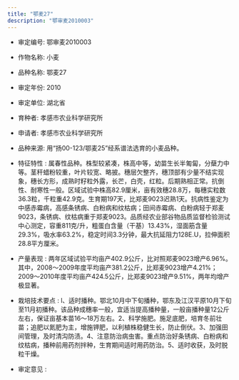 ```yaml
---
title: "鄂麦27"
description: "鄂审麦2010003"
---
```

* 审定编号:  鄂审麦2010003

*  作物名称:  小麦

*  品种名称:  鄂麦27

*  审定年份:  2010

*  审定单位:  湖北省

* 育种者:  孝感市农业科学研究所

*  申请者:  孝感市农业科学研究所

*  品种来源:  用“扬00-123/鄂麦25”经系谱法选育的小麦品种。

*  特征特性 : 
属春性品种。株型较紧凑，株高中等，幼苗生长半匍匐，分蘖力中等。茎秆蜡粉较重，叶片较宽、略披。穗层欠整齐，穗顶部有少量不结实现象，穗长方形，成熟时籽粒外露，长芒，白壳，红粒。后期熟相正常。抗倒性、耐寒性一般。区域试验中株高82.9厘米，亩有效穗28.8万，每穗实粒数36.3粒，千粒重42.9克。生育期197天，比郑麦9023迟熟1天。抗病性鉴定为中感赤霉病，高感条锈病、白粉病和纹枯病；田间赤霉病、白粉病轻于郑麦9023，条锈病、纹枯病重于郑麦9023。品质经农业部谷物品质监督检验测试中心测定，容重811克/升，粗蛋白含量（干基）13.43%，湿面筋含量29.3%，吸水率63.2%，稳定时间3.3分钟，最大抗延阻力128E.U，拉伸面积28.8平方厘米。
 
*  产量表现 : 
两年区域试验平均亩产402.9公斤，比对照郑麦9023增产6.96%。其中，2008～2009年度平均亩产381.2公斤，比郑麦9023增产4.21%；2009～2010年度平均亩产424.5公斤，比郑麦9023增产9.51%，两年均增产极显著。

*  栽培技术要点 : 
l、适时播种。鄂北10月中下旬播种，鄂东及江汉平原10月下旬至11月初播种。该品种成穗率一般，宜适当提高播种量，一般亩播种量12公斤左右，保证亩基本苗16～18万左右。2、科学施肥。施足底肥，培育冬前壮苗；追肥以氮肥为主，增施钾肥，以利植株稳健生长，防止倒伏。3、加强田间管理，及时清沟防渍。4、注意防治病虫害。重点防治好条锈病、白粉病和纹枯病，播种前用药剂拌种，生育期间适时用药防治。5、适时收获，及时脱粒干燥。

*  审定意见 : 

